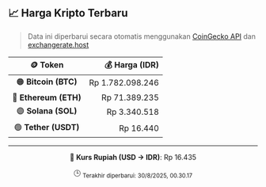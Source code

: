 

<!-- HARGA_KRIPTO -->
## 📈 Harga Kripto Terbaru

> Data ini diperbarui secara otomatis menggunakan [CoinGecko API](https://www.coingecko.com/) dan [exchangerate.host](https://exchangerate.host/)

<div align="center">

| 🪙 Token | 💰 Harga (IDR) |
|:------:|---------------:|
| 🟠 **Bitcoin (BTC)**   | Rp 1.782.098.246 |
| 🔵 **Ethereum (ETH)**  | Rp 71.389.235 |
| 🟣 **Solana (SOL)**    | Rp 3.340.518 |
| 🟢 **Tether (USDT)**   | Rp 16.440 |

---

💱 **Kurs Rupiah (USD → IDR)**: Rp 16.435

🕒 <sub>Terakhir diperbarui: 30/8/2025, 00.30.17</sub>

</div>
<!-- /HARGA_KRIPTO -->